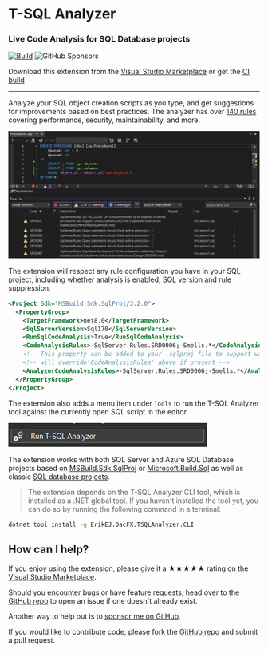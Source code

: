 [marketplace]: https://marketplace.visualstudio.com/items?itemName=ErikEJ.TSqlAnalyzer
[vsixgallery]: http://www.vsixgallery.com/extension/SqlAnalyzer.abc6ba2-edd5-4419-8646-a55d0a83f7ff/
[repo]:https://github.com/ErikEJ/SqlServer.Rules

# T-SQL Analyzer

### Live Code Analysis for SQL Database projects

[![Build](https://github.com/ErikEJ/SqlServer.Rules/actions/workflows/vsix.yml/badge.svg)](https://github.com/ErikEJ/SqlServer.Rules/actions/workflows/vsix.yml)
![GitHub Sponsors](https://img.shields.io/github/sponsors/ErikEJ)

Download this extension from the [Visual Studio Marketplace][marketplace]
or get the [CI build][vsixgallery]

----------------------------------------

Analyze your SQL object creation scripts as you type, and get suggestions for improvements based on best practices. The analyzer has over [140 rules](https://github.com/ErikEJ/SqlServer.Rules/blob/master/docs/readme.md) covering performance, security, maintainability, and more.

![editor](Images/editor.png)

The extension will respect any rule configuration you have in your SQL project, including whether analysis is enabled, SQL version and rule suppression.

```xml
<Project Sdk="MSBuild.Sdk.SqlProj/3.2.0">
  <PropertyGroup>
    <TargetFramework>net8.0</TargetFramework>
    <SqlServerVersion>Sql170</SqlServerVersion>
    <RunSqlCodeAnalysis>True</RunSqlCodeAnalysis>
    <CodeAnalysisRules>-SqlServer.Rules.SRD0006;-Smells.*</CodeAnalysisRules>
    <!-- This property can be added to your .sqlproj file to support wildcard rule filters, -->
    <!-- will override'CodeAnalysisRules' above if present -->
    <AnalyzerCodeAnalysisRules>-SqlServer.Rules.SRD0006;-Smells.*</AnalyzerCodeAnalysisRules>
  </PropertyGroup>
</Project>
```

The extension also adds a menu item under `Tools` to run the T-SQL Analyzer tool against the currently open SQL script in the editor.

![toolsmenu](Images/toolsmenu.png)

The extension works with both SQL Server and Azure SQL Database projects based on [MSBuild.Sdk.SqlProj](https://github.com/rr-wfm/MSBuild.Sdk.SqlProj) or [Microsoft.Build.Sql](https://github.com/microsoft/DacFx/tree/main/src/Microsoft.Build.Sql) as well as classic [SQL database projects](https://learn.microsoft.com/sql/tools/sql-database-projects/get-started?view=sql-server-ver17&pivots=sq1-visual-studio).

> The extension depends on the T-SQL Analyzer CLI tool, which is installed as a .NET global tool. If you haven't installed the tool yet, you can do so by running the following command in a terminal:

```bash
dotnet tool install -g ErikEJ.DacFX.TSQLAnalyzer.CLI
```

## How can I help?
If you enjoy using the extension, please give it a ★★★★★ rating on the [Visual Studio Marketplace][marketplace].

Should you encounter bugs or have feature requests, head over to the [GitHub repo][repo] to open an issue if one doesn't already exist.

Another way to help out is to [sponsor me on GitHub](https://github.com/sponsors/ErikEJ).

If you would like to contribute code, please fork the [GitHub repo][repo] and submit a pull request.
